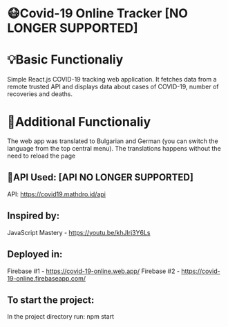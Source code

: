 # 😷Covid-19 Online Tracker <strong>[NO LONGER SUPPORTED]</strong>

# 💡Basic Functionaliy 
Simple React.js COVID-19 tracking web application. It fetches data from a remote trusted API and displays data about cases of COVID-19, number of recoveries and deaths. 

# 🎁Additional Functionaliy 
The web app was translated to Bulgarian and German (you can switch the language from the top central menu). The translations happens without the need to reload the page

## 📨API Used: <strong>[API NO LONGER SUPPORTED]</strong>
API: https://covid19.mathdro.id/api

## Inspired by: 
JavaScript Mastery - https://youtu.be/khJlrj3Y6Ls

## Deployed in: 
Firebase #1 - https://covid-19-online.web.app/
Firebase #2 - https://covid-19-online.firebaseapp.com/

## To start the project:
In the project directory run: npm start




